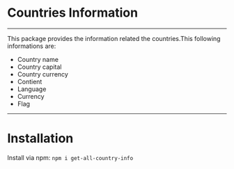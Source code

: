 # Countries Information
---
This package provides the information related the countries.This following informations are:
* Country name
* Country capital
* Country currency
* Contient
* Language
* Currency
* Flag

---
# Installation
Install via npm:
`npm i get-all-country-info`

